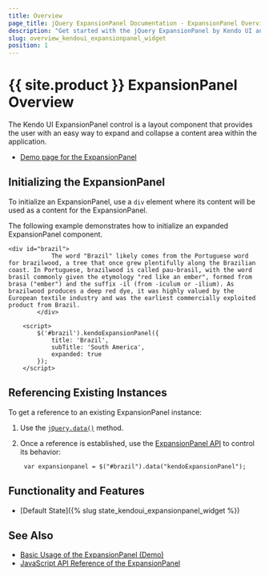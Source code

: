 ```yaml
---
title: Overview
page_title: jQuery ExpansionPanel Documentation - ExpansionPanel Overview
description: "Get started with the jQuery ExpansionPanel by Kendo UI and learn how to create, initialize, and enable the component."
slug: overview_kendoui_expansionpanel_widget
position: 1
---
```


# {{ site.product }} ExpansionPanel Overview

The Kendo UI ExpansionPanel control is a layout component that provides the user with an easy way to expand and collapse  a content area within the application.

* [Demo page for the ExpansionPanel](https://demos.telerik.com/kendo-ui/expansionpanel/index)

## Initializing the ExpansionPanel

To initialize an ExpansionPanel, use a `div` element where its content will be used as a content for the ExpansionPanel.

The following example demonstrates how to initialize an expanded ExpansionPanel component.

```dojo
<div id="brazil">
            The word "Brazil" likely comes from the Portuguese word for brazilwood, a tree that once grew plentifully along the Brazilian coast. In Portuguese, brazilwood is called pau-brasil, with the word brasil commonly given the etymology "red like an ember", formed from brasa ("ember") and the suffix -il (from -iculum or -ilium). As brazilwood produces a deep red dye, it was highly valued by the European textile industry and was the earliest commercially exploited product from Brazil.
        </div>

    <script>
        $('#brazil').kendoExpansionPanel({
            title: 'Brazil',
            subTitle: 'South America',
            expanded: true
        });
    </script>
```

## Referencing Existing Instances

To get a reference to an existing ExpansionPanel instance:

1. Use the [`jQuery.data()`](https://api.jquery.com/jQuery.data/) method.
1. Once a reference is established, use the [ExpansionPanel API](/api/javascript/ui/expansionpanel) to control its behavior:

        var expansionpanel = $("#brazil").data("kendoExpansionPanel");

## Functionality and Features

* [Default State]({% slug state_kendoui_expansionpanel_widget %})

## See Also

* [Basic Usage of the ExpansionPanel (Demo)](https://demos.telerik.com/kendo-ui/expanisonpanel/index)
* [JavaScript API Reference of the ExpansionPanel](/api/javascript/ui/expansionpanel)
